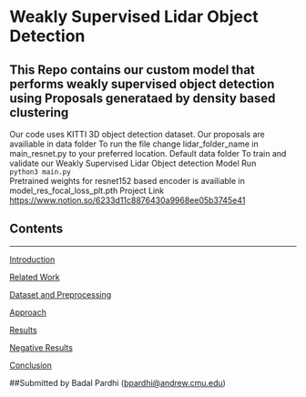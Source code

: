 # Weakly Supervised Lidar Object Detection
## This Repo contains our custom model that performs weakly supervised object detection using Proposals generataed by density based clustering
Our code uses KITTI 3D object detection dataset. Our proposals are availiable in data folder
To run the file change lidar_folder_name in main_resnet.py to your preferred location. Default data folder
To train and validate our Weakly Supervised Lidar Object detection Model Run  
``` python3 main.py ```  
Pretrained weights for resnet152 based encoder is availiable in model_res_focal_loss_plt.pth
Project Link
https://www.notion.so/6233d11c8876430a9968ee05b3745e41

## Contents

---

[Introduction](Weakly%20Supervised%20Lidar%20Object%20Detection%206233d11c8876430a9968ee05b3745e41/Introduction%201bedc325cd814cb69ec77ef5353d7a2e.md)

[Related Work](Weakly%20Supervised%20Lidar%20Object%20Detection%206233d11c8876430a9968ee05b3745e41/Related%20Work%20911867049d684547bf5465cde76aa00e.md)

[Dataset and Preprocessing](Weakly%20Supervised%20Lidar%20Object%20Detection%206233d11c8876430a9968ee05b3745e41/Dataset%20and%20Preprocessing%20f6d25cc481174204b3c9400ff32e7a4b.md)

[Approach](Weakly%20Supervised%20Lidar%20Object%20Detection%206233d11c8876430a9968ee05b3745e41/Approach%206e9de9d373f34a6cbd8ebb81a68c4857.md)

[Results](Weakly%20Supervised%20Lidar%20Object%20Detection%206233d11c8876430a9968ee05b3745e41/Results%2032b4830f4038454b895236df7a2de24b.md)

[Negative Results](Weakly%20Supervised%20Lidar%20Object%20Detection%206233d11c8876430a9968ee05b3745e41/Negative%20Results%204688762f0d8e4431bc6df3e2c2a1fced.md)

[Conclusion](Weakly%20Supervised%20Lidar%20Object%20Detection%206233d11c8876430a9968ee05b3745e41/Conclusion%20f0d83b8139f642d782f9f9e31ac3d005.md)

##Submitted by
Badal Pardhi (bpardhi@andrew.cmu.edu)
